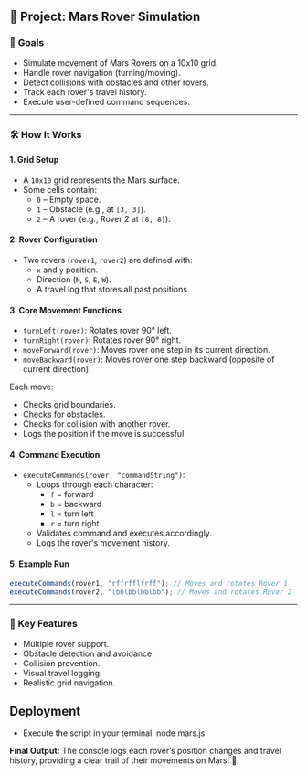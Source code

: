 
## 🚀 Project: **Mars Rover Simulation**

### 🎯 **Goals**
- Simulate movement of Mars Rovers on a 10x10 grid.
- Handle rover navigation (turning/moving).
- Detect collisions with obstacles and other rovers.
- Track each rover's travel history.
- Execute user-defined command sequences.

---

### 🛠️ **How It Works**

#### 1. **Grid Setup**
- A `10x10` grid represents the Mars surface.
- Some cells contain:
  - `0` – Empty space.
  - `1` – Obstacle (e.g., at `[3, 3]`).
  - `2` – A rover (e.g., Rover 2 at `[8, 8]`).

#### 2. **Rover Configuration**
- Two rovers (`rover1`, `rover2`) are defined with:
  - `x` and `y` position.
  - Direction (`N`, `S`, `E`, `W`).
  - A travel log that stores all past positions.

#### 3. **Core Movement Functions**
- `turnLeft(rover)`: Rotates rover 90° left.
- `turnRight(rover)`: Rotates rover 90° right.
- `moveForward(rover)`: Moves rover one step in its current direction.
- `moveBackward(rover)`: Moves rover one step backward (opposite of current direction).

Each move:
- Checks grid boundaries.
- Checks for obstacles.
- Checks for collision with another rover.
- Logs the position if the move is successful.

#### 4. **Command Execution**
- `executeCommands(rover, "commandString")`:
  - Loops through each character:
    - `f` = forward
    - `b` = backward
    - `l` = turn left
    - `r` = turn right
  - Validates command and executes accordingly.
  - Logs the rover's movement history.

#### 5. **Example Run**
```js
executeCommands(rover1, "rffrfflfrff"); // Moves and rotates Rover 1
executeCommands(rover2, "lbblbblbblbb"); // Moves and rotates Rover 2
```

---

### 🧠 Key Features
- Multiple rover support.
- Obstacle detection and avoidance.
- Collision prevention.
- Visual travel logging.
- Realistic grid navigation.
  
## **Deployment**
 - Execute the script in your terminal:
       node mars.js
   
**Final Output:**
The console logs each rover’s position changes and travel history, providing a clear trail of their movements on Mars! 🚀
